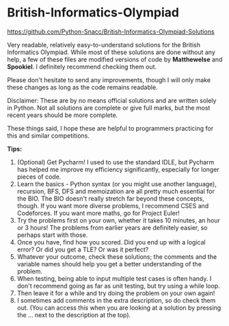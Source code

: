<meta name="google-site-verification" content="SPktn7x8SHEAhMLC1V6bOVMq0k77dhlj59GLf_rWySE" />

# British-Informatics-Olympiad


https://github.com/Python-Snacc/British-Informatics-Olympiad-Solutions

Very readable, relatively easy-to-understand solutions for the British Informatics Olympiad.
While most of these solutions are done without any help, a few of these files are modified versions of code by **Matthewelse** and **Spookiel**. I definitely recommend checking them out.

Please don't hesitate to send any improvements, though I will only make these changes as long as the code remains readable.

Disclaimer: These are by no means official solutions and are written solely in Python. Not all solutions are complete or give full marks, but the most recent years should be more complete.

These things said, I hope these are helpful to programmers practicing for this and similar competitions.

**Tips:**
<list>
  1. (Optional) Get Pycharm! I used to use the standard IDLE, but Pycharm has helped me improve my efficiency significantly, especially for longer pieces of code.
  2. Learn the basics - Python syntax (or you might use another language), recursion, BFS, DFS and memoization are all pretty much essential for the BIO. The BIO doesn't really stretch far beyond these concepts, though. If you want more diverse problems, I recommend CSES and Codeforces. If you want more maths, go for Project Euler!
  3. Try the problems first on your own, whether it takes 10 minutes, an hour or 3 hours! The problems from earlier years are definitely easier, so perhaps start with those.
  4. Once you have, find how you scored. Did you end up with a logical error? Or did you get a TLE? Or was it perfect?
  5. Whatever your outcome, check these solutions; the comments and the variable names should help you get a better understanding of the problem. 
  6. When testing, being able to input multiple test cases is often handy. I don't recommend going as far as unit testing, but try using a while loop.
  7. Then leave it for a while and try doing the problem on your own again!
  8. I sometimes add comments in the extra description, so do check them out. (You can access this when you are looking at a solution by pressing the ... next to the description at the top).
</list>
